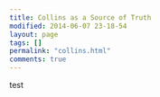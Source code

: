 ```yaml
---
title: Collins as a Source of Truth
modified: 2014-06-07 23-18-54
layout: page
tags: []
permalink: "collins.html"
comments: true
---
```


test
